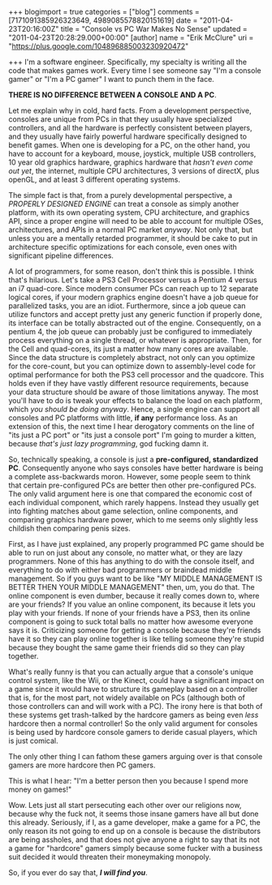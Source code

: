 +++
blogimport = true
categories = ["blog"]
comments = [7171091385926323649, 4989085578820151619]
date = "2011-04-23T20:16:00Z"
title = "Console vs PC War Makes No Sense"
updated = "2011-04-23T20:28:29.000+00:00"
[author]
name = "Erik McClure"
uri = "https://plus.google.com/104896885003230920472"

+++
I'm a software engineer. Specifically, my specialty is writing all the code that makes games work. Every time I see someone say "I'm a console gamer" or "I'm a PC gamer" I want to punch them in the face.

**THERE IS NO DIFFERENCE BETWEEN A CONSOLE AND A PC**.

Let me explain why in cold, hard facts. From a development perspective, consoles are unique from PCs in that they usually have specialized controllers, and all the hardware is perfectly consistent between players, and they usually have fairly powerful hardware specifically designed to benefit games. When one is developing for a PC, on the other hand, you have to account for a keyboard, mouse, joystick, multiple USB controllers, 10 year old graphics hardware, graphics hardware that *hasn't even come out yet*, the internet, multiple CPU architectures, 3 versions of directX, plus openGL, and at least 3 different operating systems.

The simple fact is that, from a purely developmental perspective, a *PROPERLY DESIGNED ENGINE* can treat a console as simply another platform, with its own operating system, CPU architecture, and graphics API, since a proper engine will need to be able to account for multiple OSes, architectures, and APIs in a normal PC market *anyway*. Not only that, but unless you are a mentally retarded programmer, it should be cake to put in architecture specific optimizations for each console, even ones with significant pipeline differences.

A lot of programmers, for some reason, don't think this is possible. I think that's hilarious. Let's take a PS3 Cell Processor versus a Pentium 4 versus an i7 quad-core. Since modern consumer PCs can reach up to 12 separate logical cores, if your modern graphics engine doesn't have a job queue for parallelized tasks, you are an idiot. Furthermore, since a job queue can utilize functors and accept pretty just any generic function if properly done, its interface can be totally abstracted out of the engine. Consequently, on a pentium 4, the job queue can probably just be configured to immediately process everything on a single thread, or whatever is appropriate. Then, for the Cell and quad-cores, its just a matter how many cores are available. Since the data structure is completely abstract, not only can you optimize for the core-count, but you can optimize down to assembly-level code for optimal performance for both the PS3 cell processor and the quadcore. This holds even if they have vastly different resource requirements, because your data structure should be aware of those limitations anyway. The most you'll have to do is tweak your effects to balance the load on each platform, which *you should be doing anyway*. Hence, a single engine can support all consoles and PC platforms with little, **if any** performance loss. As an extension of this, the next time I hear derogatory comments on the line of "its just a PC port" or "its just a console port" I'm going to murder a kitten, because *that's just lazy programming*, god fucking damn it.

So, technically speaking, a console is just a **pre-configured, standardized PC**. Consequently anyone who says consoles have better hardware is being a complete ass-backwards moron. However, some people seem to think that certain pre-configured PCs are better then other pre-configured PCs. The only valid argument here is one that compared the economic cost of each individual component, which rarely happens. Instead they usually get into fighting matches about game selection, online components, and comparing graphics hardware power, which to me seems only slightly less childish then comparing penis sizes.

First, as I have just explained, any properly programmed PC game should be able to run on just about any console, no matter what, or they are lazy programmers. None of this has anything to do with the console itself, and everything to do with either bad programmers or braindead middle management. So if you guys want to be like "MY MIDDLE MANAGEMENT IS BETTER THEN YOUR MIDDLE MANAGEMENT" then, um, you do that. The online component is even dumber, because it really comes down to, where are your friends? If you value an online component, its because it lets you play with your friends. If none of your friends have a PS3, then its online component is going to suck total balls no matter how awesome everyone says it is. Criticizing someone for getting a console because they're friends have it so they can play online together is like telling someone they're stupid because they bought the same game their friends did so they can play together.

What's really funny is that you can actually argue that a console's unique control system, like the Wii, or the Kinect, could have a significant impact on a game since it would have to structure its gameplay based on a controller that is, for the most part, not widely available on PCs (although both of those controllers can and will work with a PC). The irony here is that both of these systems get trash-talked by the hardcore gamers as being even *less* hardcore then a normal controller! So the only valid argument for consoles is being used by hardcore console gamers to deride casual players, which is just comical.

The only other thing I can fathom these gamers arguing over is that console gamers are more hardcore then PC gamers.

This is what I hear: "I'm a better person then you because I spend more money on games!"

Wow. Lets just all start persecuting each other over our religions now, because why the fuck not, it seems those insane gamers have all but done this already. Seriously, if I, as a game developer, make a game for a PC, the only reason its not going to end up on a console is because the distributors are being assholes, and that does not give anyone a right to say that its not a game for "hardcore" gamers simply because some fucker with a business suit decided it would threaten their moneymaking monopoly.

So, if you ever do say that, ***I will find you***.
